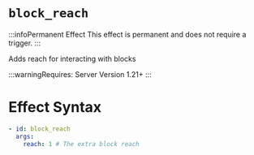 # `block_reach`
:::infoPermanent Effect
This effect is permanent and does not require a trigger.
:::

Adds reach for interacting with blocks

:::warningRequires:
Server Version 1.21+
:::

# Effect Syntax
```yaml
- id: block_reach
  args:
    reach: 1 # The extra block reach
```
